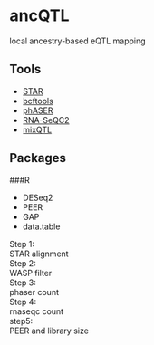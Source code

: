 # ancQTL
local ancestry-based eQTL mapping

## Tools
* [STAR](https://github.com/alexdobin/STAR)
* [bcftools](https://samtools.github.io/bcftools/bcftools.html)
* [phASER](https://github.com/secastel/phaser)
* [RNA-SeQC2](https://github.com/getzlab/rnaseqc)
* [mixQTL](https://github.com/hakyimlab/mixqtl)

## Packages
###R
* DESeq2
* PEER
* GAP
* data.table

Step 1:  
STAR alignment  
Step 2:  
WASP filter  
Step 3:  
phaser count  
Step 4:  
rnaseqc count  
step5:  
PEER and library size  

